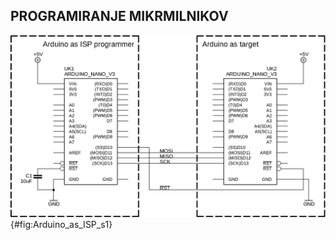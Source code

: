 ## PROGRAMIRANJE MIKRMILNIKOV

<!--
to-do

kako narediti programator s krmilnikom Arduino NANO
naredi vajo ki jo opisuje tale stran
glej: https://www.arduino.cc/en/Tutorial/BuiltInExamples/ArduinoISP

./avrdude -C/home/david/.arduino15/packages/arduino/tools/avrdude/6.3.0-arduino17/etc/avrdude.conf -v -p atmega328p -c arduino -P/dev/ttyUSB0 -b 19200 -t
-->


![Shema povezave krmilnika Arduino nano kot programator s krmilnikom Arduino nano kot ciljno vezje.](./slike/Arduino_as_ISP_s1.png){#fig:Arduino_as_ISP_s1}



